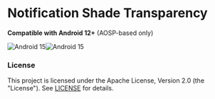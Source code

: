 # Notification Shade Transparency

**Compatible with Android 12+** (AOSP-based only)

![Android 15](https://github.com/AsyJAIZ/Notification-Shade-Transparency/blob/main/notifshade15l.png "Screenshot of the module working on Android 15, light theme")![Android 15](https://github.com/AsyJAIZ/Notification-Shade-Transparency/blob/main/notifshade15d.png "Screenshot of the module working on Android 15, dark theme")

### License
This project is licensed under the Apache License, Version 2.0 (the "License"). See [LICENSE](https://github.com/AsyJAIZ/Notification-Shade-Transparency/blob/main/LICENSE) for details.
